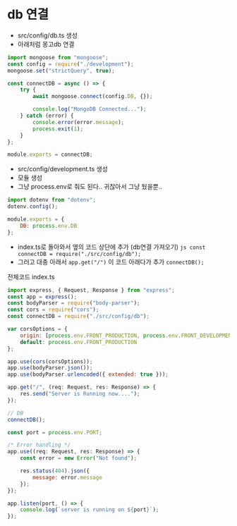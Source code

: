# db 연결

- src/config/db.ts 생성
- 아래처럼 몽고db 연결
```js
import mongoose from "mongoose";
const config = require("./development");
mongoose.set("strictQuery", true);

const connectDB = async () => {
    try {
        await mongoose.connect(config.DB, {});

        console.log("MongoDB Connected...");
    } catch (error) {
        console.error(error.message);
        process.exit(1);
    }
};

module.exports = connectDB;
```
- src/config/development.ts 생성
- 모듈 생성
- 그냥 process.env로 줘도 된다.. 귀찮아서 그냥 뒀을뿐.. 
```js
import dotenv from "dotenv";
dotenv.config();

module.exports = {
    DB: process.env.DB
};
```


- index.ts로 돌아와서 옆의 코드 상단에 추가 (db연결 가져오기) ```js const connectDB = require("./src/config/db"); ```
- 그러고 대충 아래서 ```app.get("/")``` 이 코드 아래다가 추가 ```connectDB();```


전체코드 index.ts
```js
import express, { Request, Response } from "express";
const app = express();
const bodyParser = require("body-parser");
const cors = require("cors");
const connectDB = require("./src/config/db");

var corsOptions = {
    origin: [process.env.FRONT_PRODUCTION, process.env.FRONT_DEVELOPMENT],
    default: process.env.FRONT_PRODUCTION
};

app.use(cors(corsOptions));
app.use(bodyParser.json());
app.use(bodyParser.urlencoded({ extended: true }));

app.get("/", (req: Request, res: Response) => {
    res.send("Server is Running now....");
});

// DB
connectDB();

const port = process.env.PORT;

/* Error handling */
app.use((req: Request, res: Response) => {
    const error = new Error("Not found");

    res.status(404).json({
        message: error.message
    });
});

app.listen(port, () => {
    console.log(`server is running on ${port}`);
});

```

